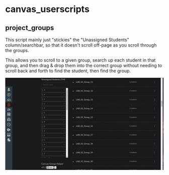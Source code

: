 # canvas_userscripts


## project_groups

This script mainly just "stickies" the "Unassigned Students" column/searchbar,
so that it doesn't scroll off-page as you scroll through the groups.

This allows you to scroll to a given group, search up each student in that group,
and then drag & drop them into the correct group without needing to scroll back and forth to find the student, then find the group.

![Screenshot of project groups](/screens/project_groups.jpg)
